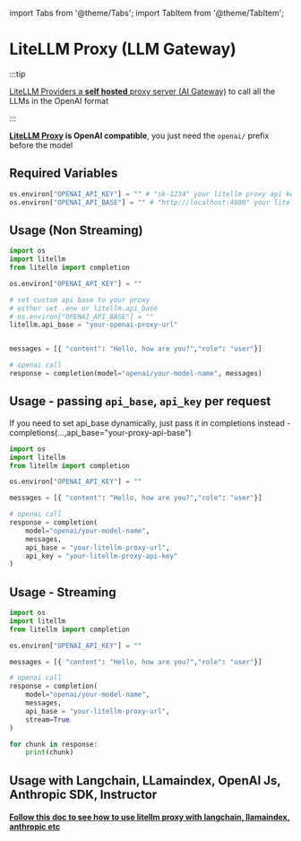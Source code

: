 import Tabs from '@theme/Tabs';
import TabItem from '@theme/TabItem';

# LiteLLM Proxy (LLM Gateway)

:::tip

[LiteLLM Providers a **self hosted** proxy server (AI Gateway)](../simple_proxy) to call all the LLMs in the OpenAI format

:::

**[LiteLLM Proxy](../simple_proxy) is OpenAI compatible**, you just need the `openai/` prefix before the model

## Required Variables

```python
os.environ["OPENAI_API_KEY"] = "" # "sk-1234" your litellm proxy api key 
os.environ["OPENAI_API_BASE"] = "" # "http://localhost:4000" your litellm proxy api base
```


## Usage (Non Streaming)
```python
import os 
import litellm
from litellm import completion

os.environ["OPENAI_API_KEY"] = ""

# set custom api base to your proxy
# either set .env or litellm.api_base
# os.environ["OPENAI_API_BASE"] = ""
litellm.api_base = "your-openai-proxy-url"


messages = [{ "content": "Hello, how are you?","role": "user"}]

# openai call
response = completion(model="openai/your-model-name", messages)
```

## Usage - passing `api_base`, `api_key` per request

If you need to set api_base dynamically, just pass it in completions instead - completions(...,api_base="your-proxy-api-base")

```python
import os 
import litellm
from litellm import completion

os.environ["OPENAI_API_KEY"] = ""

messages = [{ "content": "Hello, how are you?","role": "user"}]

# openai call
response = completion(
    model="openai/your-model-name", 
    messages, 
    api_base = "your-litellm-proxy-url",
    api_key = "your-litellm-proxy-api-key"
)
```
## Usage - Streaming

```python
import os 
import litellm
from litellm import completion

os.environ["OPENAI_API_KEY"] = ""

messages = [{ "content": "Hello, how are you?","role": "user"}]

# openai call
response = completion(
    model="openai/your-model-name", 
    messages, 
    api_base = "your-litellm-proxy-url", 
    stream=True
)

for chunk in response:
    print(chunk)
```


## **Usage with Langchain, LLamaindex, OpenAI Js, Anthropic SDK, Instructor**

#### [Follow this doc to see how to use litellm proxy with langchain, llamaindex, anthropic etc](../proxy/user_keys)